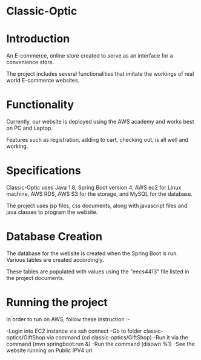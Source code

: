 # Classic-Optic

# Introduction
An E-commerce, online store created to serve as an interface for a convenience store.

The project includes several functionalities that imitate the workings of real world E-commerce websites.

# Functionality
Currently, our website is deployed using the AWS academy and works best on PC and Laptop.

Features such as registration, adding to cart, checking out, is all well and working.

# Specifications
Classic-Optic uses Java 1.8, Spring Boot version 4, AWS ec2 for Linux machine, AWS RDS, AWS S3 for the storage, and MySQL for the database.

The project uses jsp files, css documents, along with javascript files and java classes to program the website.

# Database Creation
The database for the website is created when the Spring Boot is run. Various tables are created accordingly.

These tables are populated with values using the "eecs4413" file listed in the project documents.

# Running the project
In order to run on AWS, follow these instruction :-

-Login into EC2 instance via ssh connect 
-Go to folder classic-optics/GiftShop via command (cd classic-optics/GiftShop)
-Run it via the command (mvn springboot:run &)
-Run the command (disown %1)
-See the website running on Public IPV4 url
